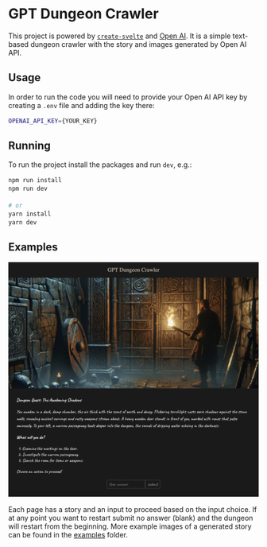 # GPT Dungeon Crawler

This project is powered by [`create-svelte`](https://github.com/sveltejs/kit/tree/main/packages/create-svelte) and [Open AI](https://openai.com/).
It is a simple text-based dungeon crawler with the story and images generated by Open AI API.

## Usage

In order to run the code you will need to provide your Open AI API key by creating a `.env` file and adding the key there:

```bash
OPENAI_API_KEY={YOUR_KEY}
```

## Running

To run the project install the packages and run `dev`, e.g.:

```bash
npm run install
npm run dev

# or
yarn install
yarn dev
```

## Examples

![Example page](examples/example-main.png 'dungeon crawler intro')

Each page has a story and an input to proceed based on the input choice. If at any point you want to restart submit no
answer (blank) and the dungeon will restart from the beginning.
More example images of a generated story can be found in the [examples](examples) folder.
